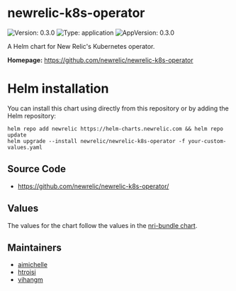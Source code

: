 # newrelic-k8s-operator

![Version: 0.3.0](https://img.shields.io/badge/Version-0.3.0-informational?style=flat-square) ![Type: application](https://img.shields.io/badge/Type-application-informational?style=flat-square) ![AppVersion: 0.3.0](https://img.shields.io/badge/AppVersion-0.3.0-informational?style=flat-square)

A Helm chart for New Relic's Kubernetes operator.

**Homepage:** <https://github.com/newrelic/newrelic-k8s-operator>

# Helm installation

You can install this chart using directly from this repository or by adding the Helm repository:

```shell
helm repo add newrelic https://helm-charts.newrelic.com && helm repo update
helm upgrade --install newrelic/newrelic-k8s-operator -f your-custom-values.yaml
```

## Source Code

* <https://github.com/newrelic/newrelic-k8s-operator/>

## Values

The values for the chart follow the values in the [nri-bundle chart](https://github.com/newrelic/helm-charts/tree/master/charts/nri-bundle).

## Maintainers

* [aimichelle](https://github.com/aimichelle)
* [htroisi](https://github.com/htroisi)
* [vihangm](https://github.com/vihangm)
